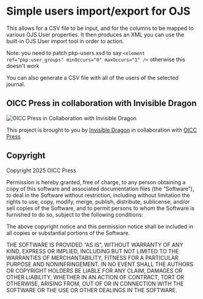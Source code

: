 # Simple users import/export for OJS

This allows for a CSV file to be input, and for the columns to be mapped to various OJS User properties. It then produces an XML
you can use the built-in OJS User import tool in order to action.

Note: you need to patch pkp-users.xsd to say `<element ref="pkp:user_groups" minOccurs="0" maxOccurs="1" />` otherwise this doesn't work

You can also generate a CSV file with all of the users of the selected journal.

## OICC Press in collaboration with Invisible Dragon

![OICC Press in Collaboration with Invisible Dragon](https://images.invisibledragonltd.com/oicc-collab.png)

This project is brought to you by [Invisible Dragon](https://invisibledragonltd.com/ojs/) in collaboration with
[OICC Press](https://oiccpress.com/)

## Copyright

Copyright 2025 OICC Press

Permission is hereby granted, free of charge, to any person obtaining a copy of this software and associated documentation files (the “Software”), to deal in the Software without restriction, including without limitation the rights to use, copy, modify, merge, publish, distribute, sublicense, and/or sell copies of the Software, and to permit persons to whom the Software is furnished to do so, subject to the following conditions:

The above copyright notice and this permission notice shall be included in all copies or substantial portions of the Software.

THE SOFTWARE IS PROVIDED “AS IS”, WITHOUT WARRANTY OF ANY KIND, EXPRESS OR IMPLIED, INCLUDING BUT NOT LIMITED TO THE WARRANTIES OF MERCHANTABILITY, FITNESS FOR A PARTICULAR PURPOSE AND NONINFRINGEMENT. IN NO EVENT SHALL THE AUTHORS OR COPYRIGHT HOLDERS BE LIABLE FOR ANY CLAIM, DAMAGES OR OTHER LIABILITY, WHETHER IN AN ACTION OF CONTRACT, TORT OR OTHERWISE, ARISING FROM, OUT OF OR IN CONNECTION WITH THE SOFTWARE OR THE USE OR OTHER DEALINGS IN THE SOFTWARE.
